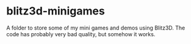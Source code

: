 # blitz3d-minigames
A folder to store some of my mini games and demos using Blitz3D. The code has probably very bad quality, but somehow it works.
